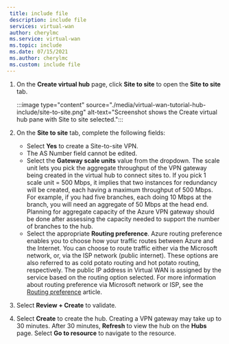 ```yaml
---
 title: include file
 description: include file
 services: virtual-wan
 author: cherylmc
 ms.service: virtual-wan
 ms.topic: include
 ms.date: 07/15/2021
 ms.author: cherylmc
 ms.custom: include file
---
```

1. On the **Create virtual hub** page, click **Site to site** to open the **Site to site** tab.

   :::image type="content" source="./media/virtual-wan-tutorial-hub-include/site-to-site.png" alt-text="Screenshot shows the Create virtual hub pane with Site to site selected.":::

1. On the **Site to site** tab, complete the following fields:

   * Select **Yes** to create a Site-to-site VPN.
   * The AS Number field cannot be edited.
   * Select the **Gateway scale units** value from the dropdown. The scale unit lets you pick the aggregate throughput of the VPN gateway being created in the virtual hub to connect sites to. If you pick 1 scale unit = 500 Mbps, it implies that two instances for redundancy will be created, each having a maximum throughput of 500 Mbps. For example, if you had five branches, each doing 10 Mbps at the branch, you will need an aggregate of 50 Mbps at the head end. Planning for aggregate capacity of the Azure VPN gateway should be done after assessing the capacity needed to support the number of branches to the hub.
   * Select the appropriate **Routing preference**. Azure routing preference enables you to choose how your traffic routes between Azure and the Internet. You can choose to route traffic either via the Microsoft network, or, via the ISP network (public internet). These options are also referred to as cold potato routing and hot potato routing, respectively. The public IP address in Virtual WAN is assigned by the service based on the routing option selected. For more information about routing preference via Microsoft network or ISP, see the [Routing preference](../articles/virtual-network/routing-preference-overview.md) article.
1. Select **Review + Create** to validate.
1. Select **Create** to create the hub. Creating a VPN gateway may take up to 30 minutes. After 30 minutes, **Refresh** to view the hub on the **Hubs** page. Select **Go to resource** to navigate to the resource.